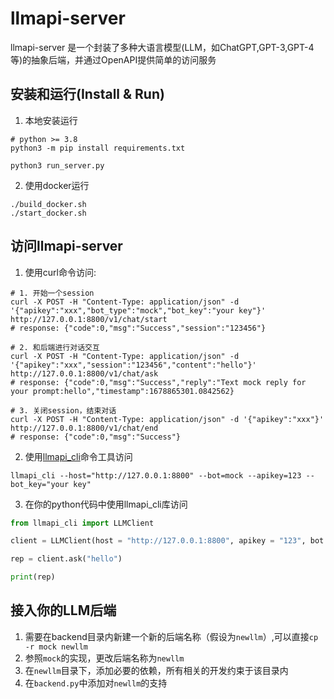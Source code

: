 # llmapi-server
llmapi-server 是一个封装了多种大语言模型(LLM，如ChatGPT,GPT-3,GPT-4等)的抽象后端，并通过OpenAPI提供简单的访问服务

## 安装和运行(Install & Run)

1. 本地安装运行
```
# python >= 3.8
python3 -m pip install requirements.txt

python3 run_server.py
```

2. 使用docker运行

```
./build_docker.sh
./start_docker.sh
```

## 访问llmapi-server

1. 使用curl命令访问:

``` shell
# 1. 开始一个session
curl -X POST -H "Content-Type: application/json" -d '{"apikey":"xxx","bot_type":"mock","bot_key":"your key"}' http://127.0.0.1:8800/v1/chat/start
# response: {"code":0,"msg":"Success","session":"123456"}

# 2. 和后端进行对话交互
curl -X POST -H "Content-Type: application/json" -d '{"apikey":"xxx","session":"123456","content":"hello"}' http://127.0.0.1:8800/v1/chat/ask
# response: {"code":0,"msg":"Success","reply":"Text mock reply for your prompt:hello","timestamp":1678865301.0842562}

# 3. 关闭session，结束对话
curl -X POST -H "Content-Type: application/json" -d '{"apikey":"xxx"}' http://127.0.0.1:8800/v1/chat/end
# response: {"code":0,"msg":"Success"}
```

2. 使用[llmapi_cli](https://github.com/llmapi-io/llmapi-cli)命令工具访问

``` shell
llmapi_cli --host="http://127.0.0.1:8800" --bot=mock --apikey=123 --bot_key="your key"
```

3. 在你的python代码中使用llmapi_cli库访问
``` python
from llmapi_cli import LLMClient

client = LLMClient(host = "http://127.0.0.1:8800", apikey = "123", bot = "mock", bot_key = "your key")

rep = client.ask("hello")

print(rep)
```

## 接入你的LLM后端

1. 需要在backend目录内新建一个新的后端名称（假设为`newllm`）,可以直接`cp -r mock newllm`
2. 参照`mock`的实现，更改后端名称为`newllm`
3. 在`newllm`目录下，添加必要的依赖，所有相关的开发约束于该目录内
4. 在`backend.py`中添加对`newllm`的支持
